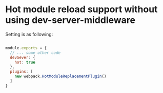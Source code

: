 # Hot module reload support without using dev-server-middleware

Setting is as following:

```javascript

module.exports = {
  // ... some other code
  devSever: {
    hot: true
  },
  plugins: [
    new webpack.HotModuleReplacementPlugin()
  ]
}
```
